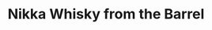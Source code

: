 ---
layout: recipe
title: Nikka Whisky from the Barrel
category: Asian - Japanese
aged: NAS
abv: 51.4
distillery: Nikka
distillery-location: Miyagi, JP & Hokkaidō, JP
nose:
palate:
finish:
tag:
    - asian
    - japanese
    - blend
---